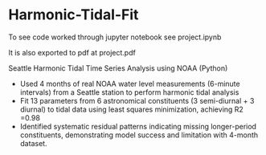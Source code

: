 # Harmonic-Tidal-Fit


To see code worked through jupyter notebook see project.ipynb

It is also exported to pdf at project.pdf


Seattle Harmonic Tidal Time Series Analysis using NOAA (Python)
- Used 4 months of real NOAA water level measurements (6-minute intervals) from a Seattle station  to perform harmonic tidal analysis
- Fit 13 parameters from 6 astronomical constituents (3 semi-diurnal + 3 diurnal) to tidal data using least squares minimization, achieving R2 =0.98
- Identified systematic residual patterns indicating missing longer-period constituents, demonstrating model success and limitation with 4-month dataset.
